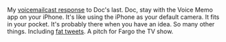 My <a href="http://scripting.com/2020/01/13/daveToDoc.m4a">voicemailcast response</a> to Doc's last. Doc, stay with the Voice Memo app on your iPhone. It's like using the iPhone as your default camera. It fits in your pocket. It's probably there when you have an idea. So many other things.  Including <a href="http://scripting.com/2015/10/02/whatWouldAFatTweetLookLike.html">fat tweets</a>. A pitch for Fargo the TV show. 
